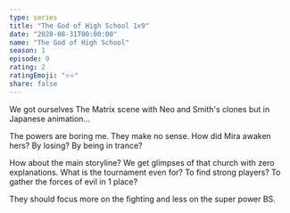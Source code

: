 ```yaml
---
type: series
title: "The God of High School 1x9"
date: "2020-08-31T00:00:00"
name: "The God of High School"
season: 1
episode: 9
rating: 2
ratingEmoji: "⭐️⭐️"
share: false
---
```


We got ourselves The Matrix scene with Neo and Smith's clones but in Japanese animation...

The powers are boring me. They make no sense. How did Mira awaken hers? By losing? By being in trance?

How about the main storyline? We get glimpses of that church with zero explanations. What is the tournament even for? To find strong players? To gather the forces of evil in 1 place?

They should focus more on the fighting and less on the super power BS.
